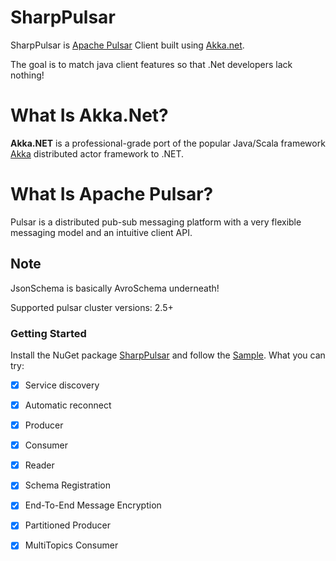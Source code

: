 # SharpPulsar
SharpPulsar is [Apache Pulsar](https://github.com/apache/pulsar) Client built using [Akka.net](https://github.com/akkadotnet/akka.net). 

The goal is to match java client features so that .Net developers lack nothing!

# What Is Akka.Net?
**Akka.NET** is a professional-grade port of the popular Java/Scala framework [Akka](http://akka.io) distributed actor framework to .NET.

# What Is Apache Pulsar?
Pulsar is a distributed pub-sub messaging platform with a very flexible messaging model and an intuitive client API.

## Note
JsonSchema is basically AvroSchema underneath!

Supported pulsar cluster versions: 2.5+

### Getting Started
Install the NuGet package [SharpPulsar](https://www.nuget.org/packages/SharpPulsar/0.3.0) and follow the [Sample](https://github.com/eaba/SharpPulsar/tree/master/Sample).
What you can try:
- [X] Service discovery
- [X] Automatic reconnect
- [X] Producer
- [X] Consumer
- [X] Reader
- [X] Schema Registration
- [X] End-To-End Message Encryption
- [X] Partitioned Producer
- [X] MultiTopics Consumer

